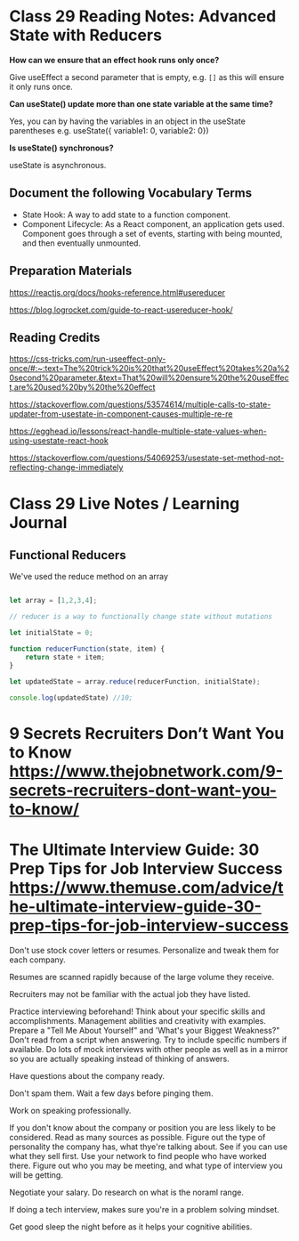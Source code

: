 # Class 29 Reading Notes: Advanced State with Reducers

**How can we ensure that an effect hook runs only once?**

Give useEffect a second parameter that is empty, e.g. `[]` as this will ensure it only runs once.

**Can useState() update more than one state variable at the same time?**

Yes, you can by having the variables in an object in the useState parentheses e.g. useState({ variable1: 0, variable2: 0})

**Is useState() synchronous?**

useState is asynchronous.

## Document the following Vocabulary Terms

- State Hook: A way to add state to a function component.
- Component Lifecycle: As a React component, an application gets used. Component goes through a set of events, starting with being mounted, and then eventually unmounted.

## Preparation Materials

https://reactjs.org/docs/hooks-reference.html#usereducer

https://blog.logrocket.com/guide-to-react-usereducer-hook/

## Reading Credits

https://css-tricks.com/run-useeffect-only-once/#:~:text=The%20trick%20is%20that%20useEffect%20takes%20a%20second%20parameter.&text=That%20will%20ensure%20the%20useEffect,are%20used%20by%20the%20effect

https://stackoverflow.com/questions/53574614/multiple-calls-to-state-updater-from-usestate-in-component-causes-multiple-re-re

https://egghead.io/lessons/react-handle-multiple-state-values-when-using-usestate-react-hook

https://stackoverflow.com/questions/54069253/usestate-set-method-not-reflecting-change-immediately

# Class 29 Live Notes / Learning Journal

## Functional Reducers

We've used the reduce method on an array

```js

let array = [1,2,3,4];

// reducer is a way to functionally change state without mutations

let initialState = 0;

function reducerFunction(state, item) {
    return state + item;
}

let updatedState = array.reduce(reducerFunction, initialState);

console.log(updatedState) //10;

```

# 9 Secrets Recruiters Don’t Want You to Know https://www.thejobnetwork.com/9-secrets-recruiters-dont-want-you-to-know/

# The Ultimate Interview Guide: 30 Prep Tips for Job Interview Success https://www.themuse.com/advice/the-ultimate-interview-guide-30-prep-tips-for-job-interview-success

Don't use stock cover letters or resumes. Personalize and tweak them for each company. 

Resumes are scanned rapidly because of the large volume they receive.

Recruiters may not be familiar with the actual job they have listed.

Practice interviewing beforehand! Think about your specific skills and accomplishments. Management abilities and creativity with examples.
Prepare a "Tell Me About Yourself" and 'What's your Biggest Weakness?" Don't read from a script when answering. Try to include specific numbers if available. Do lots of mock interviews with other people as well as in a mirror so you are actually speaking instead of thinking of answers. 

Have questions about the company ready.

Don't spam them. Wait a few days before pinging them.

Work on speaking professionally.

If you don't know about the company or position you are less likely to be considered. Read as many sources as possible. Figure out the type of personality the company has, what thye're talking about. See if you can use what they sell first. Use your network to find people who have worked there. Figure out who you may be meeting, and what type of interview you will be getting.

Negotiate your salary. Do research on what is the noraml range.

If doing a tech interview, makes sure you're in a problem solving mindset.

Get good sleep the night before as it helps your cognitive abilities.

